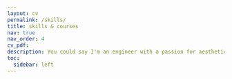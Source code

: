 ```yaml
---
layout: cv
permalink: /skills/
title: skills & courses
nav: true
nav_order: 4
cv_pdf:
description: You could say I'm an engineer with a passion for aesthetics, or a designer who knows how to code.
toc:
  sidebar: left
---
```

